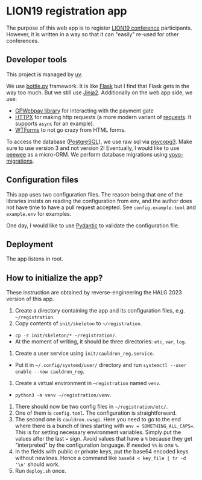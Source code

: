 # LION19 registration app

The purpose of this web app is to register [LION19 conference](https://lion19.org) participants.
However, it is written in a way so that it can "easily" re-used for other conferences.

## Developer tools

This project is managed by [uv](https://docs.astral.sh/uv).

We use [bottle.py](https://bottlepy.org/) framework.
It is like [Flask](https://flask.palletsprojects.com/en/stable/) but I find that Flask gets in the way too much.
But we still use [Jinja2](https://jinja.palletsprojects.com/en/stable/).
Additionally on the web app side, we use:
* [GPWebpay library](https://github.com/filias/gpwebpay) for interacting with the payment gate
* [HTTPX](https://www.python-httpx.org/) for making http requests (a more modern variant of [requests](https://docs.python-requests.org/en/latest/index.html). It supports `async` for an example).
* [WTForms](https://wtforms.readthedocs.io/) to not go crazy from HTML forms.

To access the database ([PostgreSQL](https://www.postgresql.org/)), we use raw sql via [psycopg3](https://www.psycopg.org/psycopg3/docs/index.html).
Make sure to use version 3 and not version 2!
Eventually, I would like to use [peewee](https://docs.peewee-orm.com/en/latest/) as a micro-ORM.
We perform database migrations using [yoyo-migrations](https://pypi.org/project/yoyo-migrations/).

## Configuration files

This app uses two configuration files.
The reason being that one of the libraries insists on reading the configuration from env, and the author does not have time to have a pull request accepted.
See `config.example.toml` and `example.env` for examples.

One day, I would like to use [Pydantic](https://docs.pydantic.dev/) to validate the configuration file.

## Deployment

The app listens in root.

## How to initialize the app?

These instruction are obtained by reverse-engineering the HALG 2023 version of this app.

1. Create a directory containing the app and its configuration files, e.g. `~/registration`.
1. Copy contents of `init/skeleton` to `~/registration`.
  * `cp -r init/skeleton/* ~/registration/`.
  * At the moment of writing, it should be three directories: `etc`, `var`, `log`.
1. Create a user service using `init/cauldron_reg.service`.
  * Put it in `~/.config/systemd/user/` directory and run `systemctl --user enable --now cauldron_reg`.
1. Create a virtual environment in `~registration` named `venv`.
  * `python3 -m venv ~/registration/venv`.
1. There should now be two config files in `~/registration/etc/`.
  1. One of them is `config.toml`. The configuration is straightforward.
  2. The second one is `cauldron.uwsgi`.
  Here you need to go to the end where there is a bunch of lines starting with `env = SOMETHING_ALL_CAPS=`.
  This is for setting necessary environment variables.
  Simply put the values after the last `=` sign.
  Avoid values that have a `%` because they get "interpreted" by the configuration language.
  If needed `%%` is one `%`.
  3. In the fields with public or private keys, put the base64 encoded keys without newlines.
  Hence a command like `base64 < key_file | tr -d '\n'` should work.
1. Run `deploy.sh` once.

